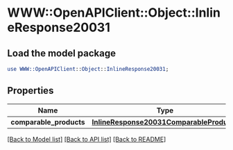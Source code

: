 # WWW::OpenAPIClient::Object::InlineResponse20031

## Load the model package
```perl
use WWW::OpenAPIClient::Object::InlineResponse20031;
```

## Properties
Name | Type | Description | Notes
------------ | ------------- | ------------- | -------------
**comparable_products** | [**InlineResponse20031ComparableProducts**](InlineResponse20031ComparableProducts.md) |  | 

[[Back to Model list]](../README.md#documentation-for-models) [[Back to API list]](../README.md#documentation-for-api-endpoints) [[Back to README]](../README.md)


